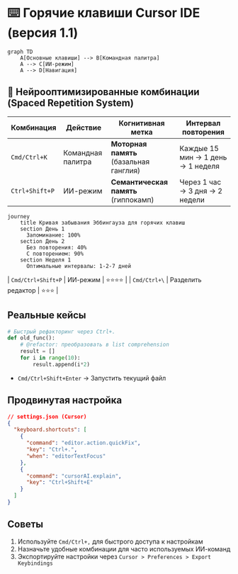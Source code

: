 # ⌨️ Горячие клавиши Cursor IDE (версия 1.1)

```mermaid
graph TD
    A[Основные клавиши] --> B[Командная палитра]
    A --> C[ИИ-режим]
    A --> D[Навигация]
```

## 🧠 Нейрооптимизированные комбинации (Spaced Repetition System)
| Комбинация | Действие | Когнитивная метка | Интервал повторения |
|------------|----------|-------------------|---------------------|
| `Cmd/Ctrl+K` | Командная палитра | **Моторная память** (базальная ганглия) | Каждые 15 мин → 1 день → 1 неделя |
| `Ctrl+Shift+P` | ИИ-режим | **Семантическая память** (гиппокамп) | Через 1 час → 3 дня → 2 недели |

```mermaid
journey
    title Кривая забывания Эббингауза для горячих клавиш
    section День 1
      Запоминание: 100%
    section День 2
      Без повторения: 40%
      С повторением: 90%
    section Неделя 1
      Оптимальные интервалы: 1-2-7 дней
```
| `Cmd/Ctrl+Shift+P` | ИИ-режим | ⭐⭐⭐⭐ |
| `Cmd/Ctrl+\` | Разделить редактор | ⭐⭐⭐ |

## Реальные кейсы
```python
# Быстрый рефакторинг через Ctrl+.
def old_func():
    # @refactor: преобразовать в list comprehension
    result = []
    for i in range(10):
        result.append(i*2)
```
- `Cmd/Ctrl+Shift+Enter` → Запустить текущий файл

## Продвинутая настройка
```json
// settings.json (Cursor)
{
  "keyboard.shortcuts": [
    {
      "command": "editor.action.quickFix",
      "key": "Ctrl+.",
      "when": "editorTextFocus"
    },
    {
      "command": "cursorAI.explain",
      "key": "Ctrl+Shift+E"
    }
  ]
}
```

## Советы
1. Используйте `Cmd/Ctrl+,` для быстрого доступа к настройкам
2. Назначьте удобные комбинации для часто используемых ИИ-команд
3. Экспортируйте настройки через `Cursor > Preferences > Export Keybindings`